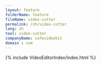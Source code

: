```yaml
---
layout: feature
folderName: feature
fileName: video-cutter
permalink: /zh/video-cutter
lang: zh
tool: video-cutter
companyName: safevideokit
domain : com
---
```


{% include VideoEditorIndex/index.html %}

   
